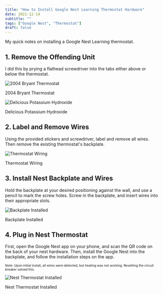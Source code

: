 ```yaml
---
title: "How to Install Google Nest Learning Thermostat Hardware"
date: 2021-12-14
subtitle: ""
tags: ["Google Nest", "Thermostat"]
draft: false
---
```

My quick notes on installing a Google Nest Learning thermostat.
<!--more-->

## 1. Remove the Offending Unit
I did this by prying a flathead screwdriver into the tabs either above or below the thermostat.

<div class="caption">
<img src="/img/old thermostat.jpg" alt="2004 Bryant Thermostat" class="image-width">
<p class="caption-text">2004 Bryant Thermostat</p></div>

<div class="caption">
<img src="/img/old-thermostat-back.jpg" alt="Delicious Potassium Hydroxide" class="image-width">
<p class="caption-text">Delicious Potassium Hydroxide</p></div>

## 2. Label and Remove Wires
Using the provided stickers and screwdriver, label and remove all wires.
Then remove the existing thermostat's backplate.

<div class="caption">
<img src="/img/thermostat-wiring.jpg" alt="Thermostat Wiring" class="image-width">
<p class="caption-text">Thermostat Wiring</p></div>

## 3. Install Nest Backplate and Wires
Hold the backplate at your desired positioning against the wall, and use a pencil to mark the screw holes.
Screw in the backplate, and insert wires into their appropriate slots.

<div class="caption">
<img src="/img/nest-base.jpg" alt="Backplate Installed" class="image-width">
<p class="caption-text">Backplate Installed</p></div>

## 4. Plug in Nest Thermostat
<p>
  First, open the Google Nest app on your phone, and scan the QR code on the back of your nest hardware.
  Then, install the Google Nest into the backplate, and follow the installation steps on the app.
</p>
<p style="font-size:0.75em;display:iline;">
  Note: Upon initial install, all wires were detected, but heating was not working. Resetting the circuit breaker solved this.
</p>

<div class="caption">
<img src="/img/nest-thermostat.jpg" alt="Nest Thermostat Installed" class="image-width">
<p class="caption-text">Nest Thermostat Installed</p></div>
